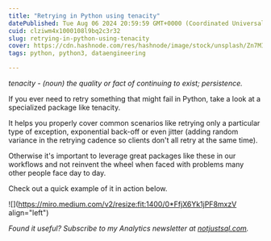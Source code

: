 ```yaml
---
title: "Retrying in Python using tenacity"
datePublished: Tue Aug 06 2024 20:59:59 GMT+0000 (Coordinated Universal Time)
cuid: clziwm4x1000108l9bq2c3r32
slug: retrying-in-python-using-tenacity
cover: https://cdn.hashnode.com/res/hashnode/image/stock/unsplash/Zn7MIaTSUSk/upload/204f62a31f25884d418184fc79f4353c.jpeg
tags: python, python3, dataengineering

---
```


*tenacity - (noun) the quality or fact of continuing to exist; persistence.*

If you ever need to retry something that might fail in Python, take a look at a specialized package like tenacity.

It helps you properly cover common scenarios like retrying only a particular type of exception, exponential back-off or even jitter (adding random variance in the retrying cadence so clients don't all retry at the same time).

Otherwise it's important to leverage great packages like these in our workflows and not reinvent the wheel when faced with problems many other people face day to day.

Check out a quick example of it in action below.

![](https://miro.medium.com/v2/resize:fit:1400/0*FfjX6Yk1jPF8mxzV align="left")

*Found it useful? Subscribe to my Analytics newsletter at* [*notjustsql.com*](https://notjustsql.com)*.*